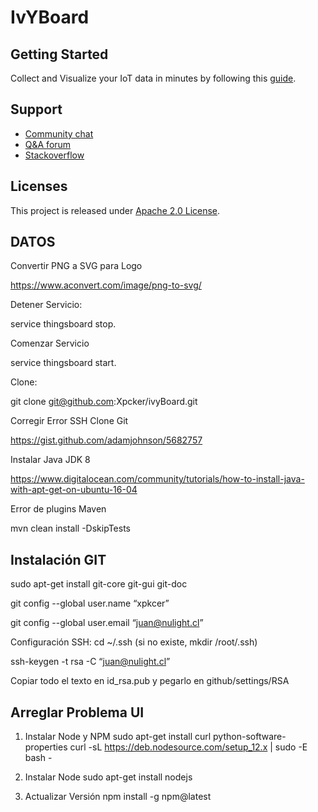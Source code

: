 # IvYBoard


## Getting Started

Collect and Visualize your IoT data in minutes by following this [guide](https://thingsboard.io/docs/getting-started-guides/helloworld/).

## Support

 - [Community chat](https://gitter.im/thingsboard/chat)
 - [Q&A forum](https://groups.google.com/forum/#!forum/thingsboard)
 - [Stackoverflow](http://stackoverflow.com/questions/tagged/thingsboard)

## Licenses

This project is released under [Apache 2.0 License](./LICENSE).


## DATOS

Convertir PNG a SVG para Logo

https://www.aconvert.com/image/png-to-svg/

Detener Servicio:

service thingsboard stop.

Comenzar Servicio 

service thingsboard start.

Clone:

git clone git@github.com:Xpcker/ivyBoard.git


Corregir Error SSH Clone Git

https://gist.github.com/adamjohnson/5682757


Instalar Java JDK 8

https://www.digitalocean.com/community/tutorials/how-to-install-java-with-apt-get-on-ubuntu-16-04


Error de plugins Maven

mvn clean install -DskipTests 


## Instalación GIT
sudo apt-get install git-core git-gui git-doc

git config --global user.name “xpkcer”

git config --global user.email “juan@nulight.cl”


Configuración SSH:
cd ~/.ssh (si no existe, mkdir /root/.ssh)

ssh-keygen -t rsa -C “juan@nulight.cl”

Copiar todo el texto en id_rsa.pub y pegarlo en github/settings/RSA




## Arreglar Problema UI

1. Instalar Node y NPM
sudo apt-get install curl python-software-properties
curl -sL https://deb.nodesource.com/setup_12.x | sudo -E bash -

2. Instalar Node
sudo apt-get install nodejs

3. Actualizar Versión
npm install -g npm@latest



